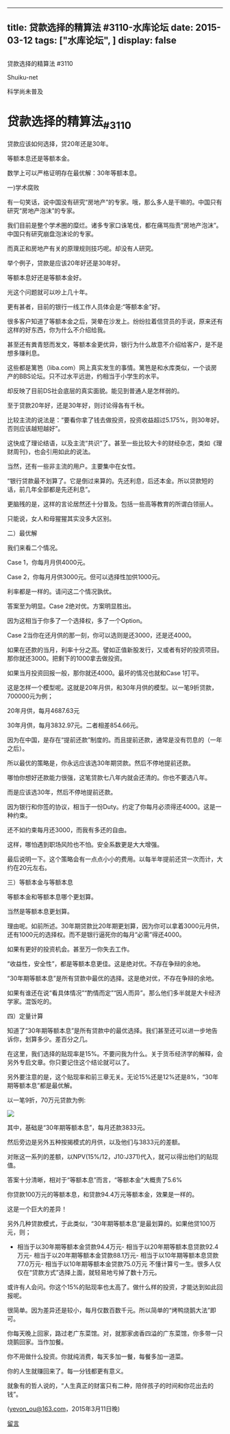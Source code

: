 
---
title:  贷款选择的精算法 #3110-水库论坛
date: 2015-03-12
tags: ["水库论坛", ]
display: false
---


## 



贷款选择的精算法 #3110




Shuiku-net




科学尚未普及


# 贷款选择的精算法<sub>#3110</sub>

 

贷款应该如何选择，贷20年还是30年。

等额本息还是等额本金。

 

数学上可以严格证明存在最优解：30年等额本息。

 

 

一)学术腐败

 

有一句笑话，说中国没有研究“房地产”的专家。哦，那么多人是干嘛的。中国只有研究“房地产泡沫”的专家。

 

我们目前是整个学术圈的糜烂。诸多专家口诛笔伐，都在痛骂指责“房地产泡沫”。中国只有研究崩盘泡沫论的专家。

而真正和房地产有关的原理规则技巧呢。却没有人研究。

 

举个例子，贷款是应该20年好还是30年好。

等额本息好还是等额本金好。

光这个问题就可以吵上几十年。

 

更有甚者，目前的银行一线工作人员体会是:“等额本金”好。

很多客户知道了等额本金之后，哭晕在沙发上。纷纷拉着信贷员的手说，原来还有这样的好东西，你为什么不介绍给我。

甚至还有粪青怒而发文，等额本金更优异，银行为什么故意不介绍给客户，是不是想多赚利息。

 

这些都是篱笆（liba.com）网上真实发生的事情。篱笆是和水库类似，一个谈房产的BBS论坛。只不过水平远逊，约相当于小学生的水平。

却反映了目前DS社会底层的真实面貌。能见到普通人是怎样弱的。

 

 

至于贷款20年好，还是30年好，则讨论得各有千秋。

比较主流的说法是：“要看你拿了钱去做投资，投资收益超过5.175%，则30年好。否则应该越短越好”。

这快成了理论结语，以及主流“共识”了。甚至一些比较大卡的财经杂志，类如《理财周刊》，也会引用如此的说法。

 

当然，还有一些非主流的用户。主要集中在女性。

“银行贷款最不划算了。它是倒过来算的。先还利息，后还本金。所以贷款短的话，前几年全部都是先还利息”。

更脑残的是，这样的言论居然还十分普及。包括一些高等教育的所谓白领丽人。

只能说，女人和母猩猩其实没多大区别。

 

 

二）最优解

 

我们来看二个情况。

Case 1，你每月月供4000元。

Case 2，你每月月供3000元。但可以选择性加供1000元。

利率都是一样的。请问这二个情况孰优。

 

答案至为明显。Case 2绝对优。方案明显胜出。

因为这相当于你多了一个选择权，多了一个Option。

 

Case 2当你在还月供的那一刻，你可以选则是还3000，还是还4000。

如果在还款的当月，利率十分之高。譬如正值新股发行，又或者有好的投资项目。那你就还3000。把剩下的1000拿去做投资。

如果当月投资回报一般，那你就还4000。最坏的情况也就和Case 1打平。

 

 

这是怎样一个模型呢。这就是20年月供，和30年月供的模型。以一笔9折贷款，700000元为例；

20年月供，每月4687.63元

30年月供，每月3832.97元。二者相差854.66元。

 

因为在中国，是存在“提前还款”制度的。而且提前还款，通常是没有罚息的（一年之后）。

所以最优的策略是，你永远应该选30年期贷款。然后不停地提前还款。

 

哪怕你想好还款能力很强，这笔贷款七八年内就会还清的。你也不要选八年。

而是应该选30年，然后不停地提前还款。

因为银行和你签的协议，相当于一份Duty。约定了你每月必须得还4000。这是一种约束。

还不如约束每月还3000，而我有多还的自由。

这样，哪怕遇到职场风险也不怕。安全系数更是大大增强。

 

 

最后说明一下。这个策略会有一点点小小的费用。以每半年提前还贷一次而计，大约在20元左右。

 

 

三）等额本金与等额本息

 

等额本金和等额本息哪个更划算。

当然是等额本息更划算。

 

理由呢。如前所述。30年期贷款比20年期更划算，因为你可以拿着3000元月供，还有1000元的选择权。而不是银行逼死你的每月“必需”得还4000。

 

如果有更好的投资机会。甚至万一你失去工作。

“收益性，安全性”，都是等额本息更佳。这是绝对优。不存在争辩的余地。

 

 

“30年期等额本息”是所有贷款中最优的选择。这是绝对优，不存在争辩的余地。

如果有谁还在说“看具体情况”“酌情而定”“因人而异”。那么他们多半就是大卡经济学家。混饭吃的。

 

 

四）定量计算

 

知道了“30年期等额本息”是所有贷款中的最优选择。我们甚至还可以进一步地告诉你，划算多少。差百分之几。

在这里，我们选择的贴现率是15%。不要问我为什么。关于货币经济学的解释，会另外专启文章。你只要记住这个结论就可以了。

另外要注意的是，这个贴现率和前三章无关。无论15%还是12%还是8%，“30年期等额本息”都是最优解。

 

 

以一笔9折，70万元贷款为例:

<img data-s="300,640" data-type="png" src="http://mmbiz.qpic.cn/mmbiz/Ok4hZ0tV6r4WgobgGUr0uKYDx3E3iczCkAqiaCw4PCorp462LmmBmO6ZA63z45DDg5ticHYZTeK3SfXibZPEdLhC1A/0" data-ratio="0.7015810276679841" data-w=""/> 

其中，基础是“30年期等额本息”，每月还款3833元。

然后旁边是另外五种按揭模式的月供，以及他们与3833元的差额。

对账这一系列的差额，以NPV(15%/12，J10:J371)代入，就可以得出他们的贴现值。

 

 

答案十分清晰，相对于“等额本息”而言，“等额本金”大概贵了5.6%

你贷款100万元的等额本息，和贷款94.4万元等额本金，效果是一样的。

这是一个巨大的差异！

 

另外几种贷款模式，于此类似，“30年期等额本息”是最划算的。如果他贷100万元，则；
- 相当于以30年期等额本金贷款94.4万元- 相当于以20年期等额本息贷款92.4万元- 相当于以20年期等额本金贷款88.1万元- 相当于以10年期等额本息贷款77.0万元- 相当于以10年期等额本金贷款75.0万元
不懂计算亏一生。很多人仅仅在“贷款方式”选择上面，就轻易地亏掉了数十万元。

 

 

或许有人会问。你这个15%的贴现率也太高了。做什么样的投资，才能达到如此回报呢。

很简单。因为差异还是较小，每月仅数百数千元。所以简单的“烤鸭烧鹅大法”即可。

你每天晚上回家，路过老广东菜馆。对，就那家卤香四溢的广东菜馆，你多带一只烧鹅回家。当作加餐。

你不用做什么投资。你就纯消费，每天多加一餐，每餐多加一道菜。

你的人生就赚回来了。每一分钱都更有意义。

就象有的哲人说的，“人生真正的财富只有二种，陪伴孩子的时间和你花出去的钱”。

 

 

(yevon_ou@163.com，2015年3月11日晚)

 

 

 











[留言](javascript:;)


